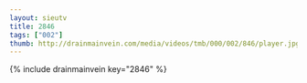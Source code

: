 ```yaml
--- 
layout: sieutv
title: 2846
tags: ["002"]
thumb: http://drainmainvein.com/media/videos/tmb/000/002/846/player.jpg
---
```

{% include drainmainvein key="2846" %} 
